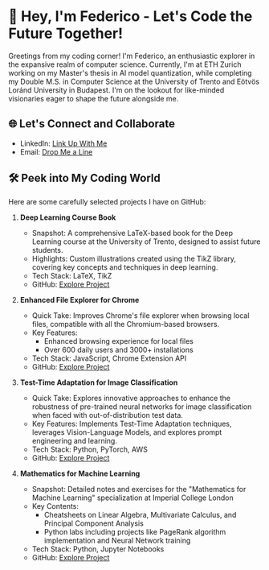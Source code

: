 # 👋 Hey, I'm Federico - Let's Code the Future Together!

Greetings from my coding corner! I'm Federico, an enthusiastic explorer in the expansive realm of computer science. Currently, I'm at ETH Zurich working on my Master's thesis in AI model quantization, while completing my Double M.S. in Computer Science at the University of Trento and Eötvös Loránd University in Budapest. I'm on the lookout for like-minded visionaries eager to shape the future alongside me.

## 🌐 Let's Connect and Collaborate

- LinkedIn: [Link Up With Me](https://www.linkedin.com/in/federicobrancasi/)
- Email: [Drop Me a Line](mailto:federicobrancasi@gmail.com)

## 🛠️ Peek into My Coding World

Here are some carefully selected projects I have on GitHub:

1. **Deep Learning Course Book**
   - Snapshot: A comprehensive LaTeX-based book for the Deep Learning course at the University of Trento, designed to assist future students.
   - Highlights: Custom illustrations created using the TikZ library, covering key concepts and techniques in deep learning.
   - Tech Stack: LaTeX, TikZ
   - GitHub: [Explore Project](https://github.com/federicobrancasi/Deep-Learning)

2. **Enhanced File Explorer for Chrome**
   - Quick Take: Improves Chrome's file explorer when browsing local files, compatible with all the Chromium-based browsers.
   - Key Features: 
     - Enhanced browsing experience for local files
     - Over 600 daily users and 3000+ installations
   - Tech Stack: JavaScript, Chrome Extension API
   - GitHub: [Explore Project](https://github.com/federicobrancasi/Enhanced-File-Explorer-for-Chrome)

3. **Test-Time Adaptation for Image Classification**
   - Quick Take: Explores innovative approaches to enhance the robustness of pre-trained neural networks for image classification when faced with out-of-distribution test data.
   - Key Features: Implements Test-Time Adaptation techniques, leverages Vision-Language Models, and explores prompt engineering and learning.
   - Tech Stack: Python, PyTorch, AWS
   - GitHub: [Explore Project](https://github.com/federicobrancasi/Test-Time-Adaptation-for-Image-Classification)
  
4. **Mathematics for Machine Learning**
   - Snapshot: Detailed notes and exercises for the "Mathematics for Machine Learning" specialization at Imperial College London
   - Key Contents: 
     - Cheatsheets on Linear Algebra, Multivariate Calculus, and Principal Component Analysis
     - Python labs including projects like PageRank algorithm implementation and Neural Network training
   - Tech Stack: Python, Jupyter Notebooks
   - GitHub: [Explore Project](https://github.com/federicobrancasi/Mathematics)
